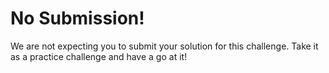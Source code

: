 # No Submission!

We are not expecting you to submit your solution for this challenge. Take it as a practice challenge and have a go at it!
